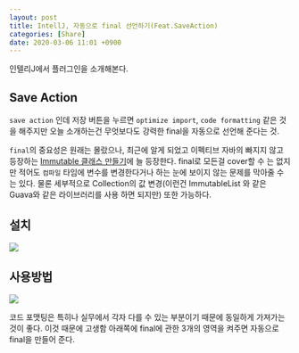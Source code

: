 ```yaml
---
layout: post
title: IntellJ, 자동으로 final 선언하기(Feat.SaveAction)
categories: [Share]
date: 2020-03-06 11:01 +0900
---
```

인텔리J에서 플러그인을 소개해본다. 

## Save Action
`save action` 인데 저장 버튼을 누르면 `optimize import`, `code formatting` 같은 것을 해주지만 
오늘 소개하는건 무엇보다도 강력한 final을 자동으로 선언해 준다는 것. 


`final`의 중요성은 원래는 몰랐으나, 최근에 알게 되었고 이펙티브 자바의 빠지지 않고 등장하는 [Immutable 클래스 만들기](https://umanking.github.io/effective%20java/2020/03/01/effective-java-17.html)에 늘 등장한다. final로 모든걸 cover할 수 는 없지만 적어도 `컴파일` 타임에 변수를 변경한다거나 하는 눈에 보이지 않는 문제를 막아줄 수 는 있다. 물론 세부적으로 Collection의 값 변경(이런건 ImmutableList 와 같은 Guava와 같은 라이브러리를 사용 하면 되지만) 또한 가능하다. 

## 설치
![](https://user-images.githubusercontent.com/28615416/76045746-59d92d80-5fa1-11ea-90cf-5f58a1049243.png)


## 사용방법
![](https://user-images.githubusercontent.com/28615416/76045723-4928b780-5fa1-11ea-8513-791dc5585d80.png)

코드 포맷팅은 특히나 실무에서 각자 다를 수 있는 부분이기 때문에 동일하게 가져가는 것이 좋다. 이것 때문에 고생함
아래쪽에 final에 관한 3개의 영역을 켜주면 자동으로 final을 만들어 준다.